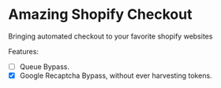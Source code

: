 # Amazing Shopify Checkout
Bringing automated checkout to your favorite shopify websites

Features:
- [ ] Queue Bypass.
- [x] Google Recaptcha Bypass, without ever harvesting tokens. 
